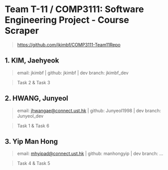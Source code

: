 # Team T-11 / COMP3111: Software Engineering Project - Course Scraper
> https://github.com/jkimbf/COMP3111-Team11Repo

## 1. KIM, Jaehyeok
> email: jkimbf | github: jkimbf | dev branch: jkimbf_dev

> Task 2 & Task 3

## 2. HWANG, Junyeol
> email: jhwangae@connect.ust.hk | github: Junyeol1998 | dev branch: Junyeol_dev

> Task 1 & Task 6

## 3. Yip Man Hong
> email: mhyipad@connect.ust.hk | github: manhongyip | dev branch: ...

> Task 4 & Task 5
